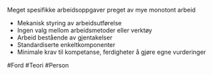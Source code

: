 Meget spesifikke arbeidsoppgaver preget av mye monotont arbeid

- Mekanisk styring av arbeidsutførelse
- Ingen valg mellom arbeidsmetoder eller verktøy
- Arbeid bestående av gjentakelser
- Standardiserte enkeltkomponenter
- Minimale krav til kompetanse, ferdigheter å gjøre egne vurderinger

#Ford #Teori #Person 